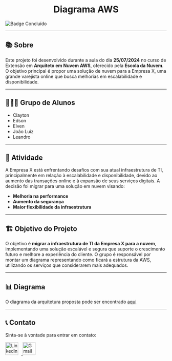 <h1 align="center">Diagrama AWS</h1>

![Badge Concluído](http://img.shields.io/static/v1?label=STATUS&message=CONCLUÍDO&color=GREEN&style=for-the-badge)

---

## 📚 Sobre

Este projeto foi desenvolvido durante a aula do dia **25/07/2024** no curso de Extensão em **Arquiteto em Nuvem AWS**, oferecido pela **Escola da Nuvem**. O objetivo principal é propor uma solução de nuvem para a Empresa X, uma grande varejista online que busca melhorias em escalabilidade e disponibilidade.

---

## 🧑‍🤝‍🧑 Grupo de Alunos

- Clayton
- Edson
- Elven
- João Luiz
- Leandro

---

## 🚀 Atividade

A Empresa X está enfrentando desafios com sua atual infraestrutura de TI, principalmente em relação à escalabilidade e disponibilidade, devido ao aumento das transações online e à expansão de seus serviços digitais. A decisão foi migrar para uma solução em nuvem visando:

- **Melhoria na performance**
- **Aumento da segurança**
- **Maior flexibilidade da infraestrutura**

---

## 🏗️ Objetivo do Projeto

O objetivo é **migrar a infraestrutura de TI da Empresa X para a nuvem**, implementando uma solução escalável e segura que suporte o crescimento futuro e melhore a experiência do cliente. O grupo é responsável por montar um diagrama representando como ficará a estrutura da AWS, utilizando os serviços que considerarem mais adequados.

--- 

## 📊 Diagrama

O diagrama da arquitetura proposta pode ser encontrado [aqui](https://github.com/JoaoLuizDev/Diagrama-AWS/blob/main/diagrama.drawio.png)

---

## 📞 Contato

Sinta-se à vontade para entrar em contato:

<div style="display:inline-block"> 
  <a href="https://www.linkedin.com/in/joaoluizbr/" target="_blank">
    <img height="40" title="Linkedin" alt="Linkedin" src="https://cdn.jsdelivr.net/gh/devicons/devicon/icons/linkedin/linkedin-original.svg" style="margin-right: 10px;" />
  </a> 
  <a href="mailto:joaoluizcienciacomp@gmail.com">
    <img title="Gmail" alt="Gmail" height="40" src="https://icongr.am/simple/gmail.svg?size=128&color=currentColor&colored=true" target="_blank">
  </a>
</div>
